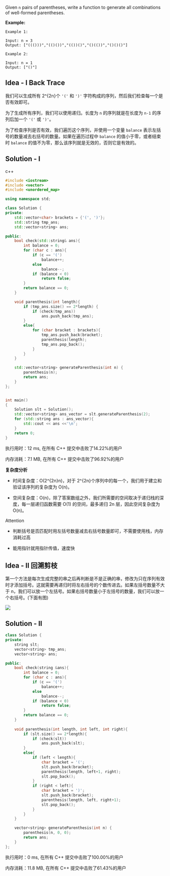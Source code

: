 Given `n` pairs of parentheses, write a function to generate all combinations of well-formed parentheses.



**Example:**

```
Example 1:

Input: n = 3
Output: ["((()))","(()())","(())()","()(())","()()()"]

Example 2:

Input: n = 1
Output: ["()"]
```

## Idea - I Back Trace

我们可以生成所有 2^{2n}个 `'('` 和 `')'` 字符构成的序列，然后我们检查每一个是否有效即可。

为了生成所有序列，我们可以使用递归。长度为 `n` 的序列就是在长度为 `n-1` 的序列后加一个 `'('` 或 `')'`。

为了检查序列是否有效，我们遍历这个序列，并使用一个变量 `balance` 表示左括号的数量减去右括号的数量。如果在遍历过程中 `balance` 的值小于零，或者结束时 `balance` 的值不为零，那么该序列就是无效的，否则它是有效的。

## Solution - I

c++


```c++
#include <iostream>
#include <vector>
#include <unordered_map>

using namespace std;

class Solution {
private:
    std::vector<char> brackets = {'(', ')'};
    std::string tmp_ans;
    std::vector<string> ans;

public:
    bool check(std::string& ans){
        int balance = 0;
        for (char c : ans){
            if (c == '(')
                balance++;
            else
                balance--;
            if (balance < 0)
                return false;
        }
        return balance == 0;
    }

    void parenthesis(int length){
        if (tmp_ans.size() == 2*length) {
            if (check(tmp_ans))
                ans.push_back(tmp_ans);
        }
        else{
            for (char bracket : brackets){
                tmp_ans.push_back(bracket);
                parenthesis(length);
                tmp_ans.pop_back();
            }
        }
    }

    std::vector<string> generateParenthesis(int n) {
        parenthesis(n);
        return ans;
    }
};


int main()
{
    Solution slt = Solution();
    std::vector<string> ans_vector = slt.generateParenthesis(2);
    for (std::string ans : ans_vector){
        std::cout << ans <<'\n';
    }
    return 0;
}
```

执行用时：12 ms, 在所有 C++ 提交中击败了14.22%的用户

内存消耗：7.1 MB, 在所有 C++ 提交中击败了96.92%的用户

**复杂度分析**

- 时间复杂度：O(2^{2n}n)，对于 2^{2n}个序列中的每一个，我们用于建立和验证该序列的复杂度为 O(n)。

- 空间复杂度：O(n)，除了答案数组之外，我们所需要的空间取决于递归栈的深度，每一层递归函数需要 O(1) 的空间，最多递归 2n 层，因此空间复杂度为 O(n)。

Attention

- 判断括号是否匹配时用左括号数量减去右括号数量即可，不需要使用栈，内存消耗过高

- 能用指针就用指针传值，速度快

## Idea - II 回溯剪枝

第一个方法是每次生成完整的串之后再判断是不是正确的串，修改为只在序列有效时才添加括号。这就需要再递归时将左右括号的个数传进去。如果左括号数量不大于 n，我们可以放一个左括号。如果右括号数量小于左括号的数量，我们可以放一个右括号。(下面有图)

![](https://pic.leetcode-cn.com/7ec04f84e936e95782aba26c4663c5fe7aaf94a2a80986a97d81574467b0c513-LeetCode%20%E7%AC%AC%2022%20%E9%A2%98%EF%BC%9A%E2%80%9C%E6%8B%AC%E5%8F%B7%E7%94%9F%E5%87%BA%E2%80%9D%E9%A2%98%E8%A7%A3%E9%85%8D%E5%9B%BE.png)



## Solution - II

```c++
class Solution {
private:
    string slt;
    vector<string> tmp_ans;
    vector<string> ans;

public:
    bool check(string &ans){
        int balance = 0;
        for (char c : ans){
            if (c == '(')
                balance++;
            else
                balance--;
            if (balance < 0)
                return false;
        }
        return balance == 0;
    }
    
    void parenthesis(int length, int left, int right){
        if (slt.size() == 2*length){
            if (check(slt))
                ans.push_back(slt);
        }
        else{
            if (left < length){
                char bracket = '(';
                slt.push_back(bracket);
                parenthesis(length, left+1, right);
                slt.pop_back();
            }
            if (right < left){
                char bracket = ')';
                slt.push_back(bracket);
                parenthesis(length, left, right+1);
                slt.pop_back();            
            }
        }
    }

    vector<string> generateParenthesis(int n) {
        parenthesis(n, 0, 0);
        return ans;
    }
};
```

执行用时：0 ms, 在所有 C++ 提交中击败了100.00%的用户

内存消耗：11.8 MB, 在所有 C++ 提交中击败了61.43%的用户
